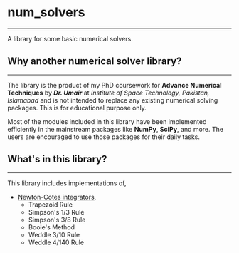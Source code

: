 # num_solvers

---
A library for some basic numerical solvers.

## Why another numerical solver library?

---
The library is the product of my PhD coursework for **Advance Numerical Techniques** by _**Dr. Umair**_ at _Institute of Space Technology, Pakistan, Islamabad_ and is not intended to replace any existing numerical solving packages. This is for educational purpose only.

Most of the modules included in this library have been implemented efficiently in the mainstream packages like **NumPy**, **SciPy**, and more. The users are encouraged to use those packages for their daily tasks.

## What's in this library?

---
This library includes implementations of,
* [Newton-Cotes integrators](src/num_solvers/integrators/newton_cotes_integrators.py),
  * Trapezoid Rule
  * Simpson's 1/3 Rule
  * Simpson's 3/8 Rule
  * Boole's Method
  * Weddle 3/10 Rule
  * Weddle 4/140 Rule